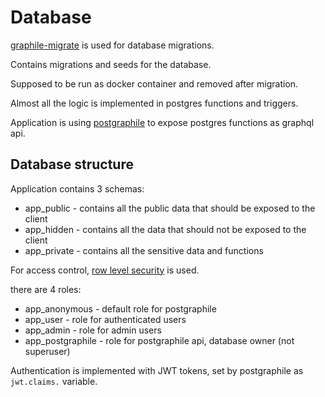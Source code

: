 # Database

[graphile-migrate](https://github.com/graphile/migrate) is used for database migrations.

Contains migrations and seeds for the database.

Supposed to be run as docker container and removed after migration.

Almost all the logic is implemented in postgres functions and triggers.

Application is using [postgraphile](https://www.graphile.org/postgraphile/) to expose postgres functions as graphql api.

## Database structure

Application contains 3 schemas:
- app_public - contains all the public data that should be exposed to the client
- app_hidden - contains all the data that should not be exposed to the client
- app_private - contains all the sensitive data and functions

For access control, [row level security](https://www.postgresql.org/docs/9.5/ddl-rowsecurity.html) is used.

there are 4 roles:
- app_anonymous - default role for postgraphile
- app_user - role for authenticated users
- app_admin - role for admin users
- app_postgraphile - role for postgraphile api, database owner (not superuser)

Authentication is implemented with JWT tokens, set by postgraphile as `jwt.claims.` variable.
